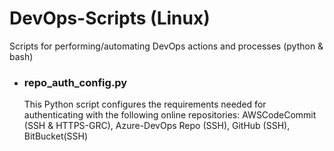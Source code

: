# DevOps-Scripts (Linux)
Scripts for performing/automating DevOps actions and processes (python & bash)

- ### repo_auth_config.py

    This Python script configures the requirements needed for authenticating with the following online repositories: AWSCodeCommit (SSH & HTTPS-GRC), Azure-DevOps
    Repo (SSH), GitHub (SSH), BitBucket(SSH)